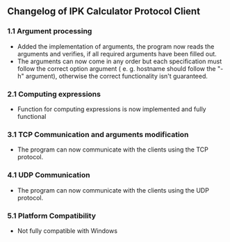 ## Changelog of IPK Calculator Protocol Client

### 1.1 Argument processing

- Added the implementation of arguments, the program now reads the arguments and verifies, if all required arguments have been filled out. 
- The arguments can now come in any order but each specification must follow the correct option argument ( e. g. hostname should follow the "-h" argument), otherwise the correct functionality isn't guaranteed.

### 2.1 Computing expressions

- Function for computing expressions is now implemented and fully functional

### 3.1 TCP Communication and arguments modification

- The program can now communicate with the clients using the TCP protocol.

### 4.1 UDP Communication

- The program can now communicate with the clients using the UDP protocol.

### 5.1 Platform Compatibility

- Not fully compatible with Windows